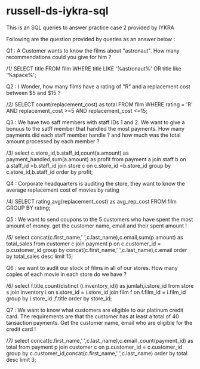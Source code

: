 # russell-ds-iykra-sql
This is an SQL queries to answer practice case 2 provided by IYKRA

Following are the question provided by queries as an answer below :

Q1 : A Customer wants to know the films about "astronaut". How many recommendations could you give for him ? 

/*1*/
SELECT title FROM film WHERE  title LIKE '%astronaut%' OR title like '%space%';



Q2 : I Wonder, how many films have a rating of "R" and a replacement cost between $5 and $15 ?

/*2*/
SELECT count(replacement_cost) as total FROM film WHERE rating = 'R' AND replacement_cost >=5 AND replacement_cost <=15;



Q3 : We have two saff members with staff IDs 1 and 2. We want to give a bonuus to the satff member that handled the most payments. How many payments did each staff member handle ? and how much was the total amount processed by each member ?

/*3*/
select c.store_id,b.staff_id,count(a.amount) as payment_handled,sum(a.amount) as profit from payment a
join
staff b on a.staff_id =b.staff_id 
join 
store c on c.store_id =b.store_id 
group by c.store_id,b.staff_id order by profit;



Q4 : Corporate headquarters is auditing the store, they want to know the average replacement cost of movies by rating

/*4*/
SELECT rating,avg(replacement_cost) as avg_rep_cost FROM film GROUP BY rating;



Q5 : We want to send coupons to the 5 customers who have spent the most amount of money. get the customer name, email and their spent amount !

/*5*/
select concat(c.first_name,' ',c.last_name),c.email,sum(p.amount) as total_sales
from customer c join payment p on c.customer_id = p.customer_id
group by concat(c.first_name,' ',c.last_name),c.email order by total_sales desc limit 15;



Q6 : we want to audit our stock of films in all of our stores. How many copies of each movie in each store do we have ?

/*6*/
select f.title,count(distinct (i.inventory_id))  as jumlah,i.store_id from store s
join
inventory i on  s.store_id = i.store_id
join
film f on f.film_id = i.film_id
group by i.store_id ,f.title order by store_id;



Q7 : We want to know what customers are eligible to our platinum credit card. The requirements are that the customer has at least a total of 40 tansaction payments. Get the customer name, email who are eligible for the credit card !

/*7*/
select concat(c.first_name,' ',c.last_name),c.email ,count(payment_id) as total from payment p
join customer c on p.customer_id = c.customer_id
group by c.customer_id,concat(c.first_name,' ',c.last_name)  order by total desc limit 3;




